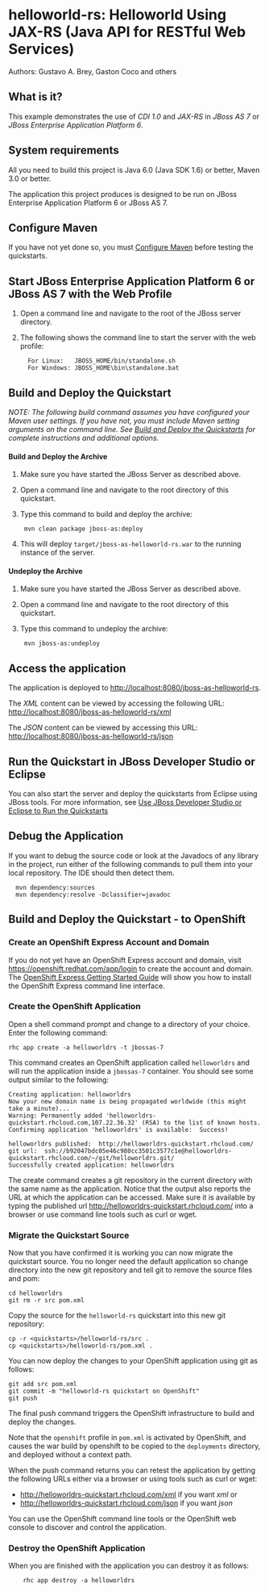 helloworld-rs: Helloworld Using JAX-RS (Java API for RESTful Web Services)
==========================================================================
Authors: Gustavo A. Brey, Gaston Coco and others

What is it?
-----------

This example demonstrates the use of *CDI 1.0* and *JAX-RS* in *JBoss AS 7* or *JBoss Enterprise Application Platform 6*.


System requirements
-------------------

All you need to build this project is Java 6.0 (Java SDK 1.6) or better, Maven 3.0 or better.

The application this project produces is designed to be run on JBoss Enterprise Application Platform 6 or JBoss AS 7. 

 
Configure Maven
---------------

If you have not yet done so, you must [Configure Maven](../README.html/#mavenconfiguration) before testing the quickstarts.


Start JBoss Enterprise Application Platform 6 or JBoss AS 7 with the Web Profile
-------------------------

1. Open a command line and navigate to the root of the JBoss server directory.
2. The following shows the command line to start the server with the web profile:

         For Linux:   JBOSS_HOME/bin/standalone.sh
         For Windows: JBOSS_HOME\bin\standalone.bat

 
Build and Deploy the Quickstart
-------------------------

_NOTE: The following build command assumes you have configured your Maven user settings. If you have not, you must include Maven setting arguments on the command line. See [Build and Deploy the Quickstarts](../README.html/#buildanddeploy) for complete instructions and additional options._


#### Build and Deploy the Archive

1. Make sure you have started the JBoss Server as described above.
2. Open a command line and navigate to the root directory of this quickstart.
3. Type this command to build and deploy the archive:

        mvn clean package jboss-as:deploy

4. This will deploy `target/jboss-as-helloworld-rs.war` to the running instance of the server.

#### Undeploy the Archive

1. Make sure you have started the JBoss Server as described above.
2. Open a command line and navigate to the root directory of this quickstart.
3. Type this command to undeploy the archive:

        mvn jboss-as:undeploy


Access the application 
---------------------

The application is deployed to <http://localhost:8080/jboss-as-helloworld-rs>.

The *XML* content can be viewed by accessing the following URL: <http://localhost:8080/jboss-as-helloworld-rs/xml> 

The *JSON* content can be viewed by accessing this URL: <http://localhost:8080/jboss-as-helloworld-rs/json>


Run the Quickstart in JBoss Developer Studio or Eclipse
-------------------------------------
You can also start the server and deploy the quickstarts from Eclipse using JBoss tools. For more information, see [Use JBoss Developer Studio or Eclipse to Run the Quickstarts](../README.html/#useeclipse) 


Debug the Application
------------------------------------

If you want to debug the source code or look at the Javadocs of any library in the project, run either of the following commands to pull them into your local repository. The IDE should then detect them.

      mvn dependency:sources
      mvn dependency:resolve -Dclassifier=javadoc


Build and Deploy the Quickstart - to OpenShift
-------------------------

### Create an OpenShift Express Account and Domain

If you do not yet have an OpenShift Express account and domain, visit <https://openshift.redhat.com/app/login> to create the account and domain. The [OpenShift Express Getting Started Guide](http://docs.redhat.com/docs/en-US/OpenShift_Express/2.0/html/Getting_Started_Guide/index.html) will show you how to install the OpenShift Express command line interface.

### Create the OpenShift Application

Open a shell command prompt and change to a directory of your choice. Enter the following command:

    rhc app create -a helloworldrs -t jbossas-7

This command creates an OpenShift application called `helloworldrs` and will run the application inside a `jbossas-7` container. You should see some output similar to the following:

    Creating application: helloworldrs
    Now your new domain name is being propagated worldwide (this might take a minute)...
    Warning: Permanently added 'helloworldrs-quickstart.rhcloud.com,107.22.36.32' (RSA) to the list of known hosts.
    Confirming application 'helloworldrs' is available:  Success!
    
    helloworldrs published:  http://helloworldrs-quickstart.rhcloud.com/
    git url:  ssh://b92047bdc05e46c980cc3501c3577c1e@helloworldrs-quickstart.rhcloud.com/~/git/helloworldrs.git/
    Successfully created application: helloworldrs

The create command creates a git repository in the current directory with the same name as the application. Notice that the output also reports the URL at which the application can be accessed. Make sure it is available by typing the published url <http://helloworldrs-quickstart.rhcloud.com/> into a browser or use command line tools such as curl or wget.

### Migrate the Quickstart Source

Now that you have confirmed it is working you can now migrate the quickstart source. You no longer need the default application so change directory into the new git repository and tell git to remove the source files and pom:

    cd helloworldrs
    git rm -r src pom.xml

Copy the source for the `helloworld-rs` quickstart into this new git repository:

    cp -r <quickstarts>/helloworld-rs/src .
    cp <quickstarts>/helloworld-rs/pom.xml .

You can now deploy the changes to your OpenShift application using git as follows:

    git add src pom.xml
    git commit -m "helloworld-rs quickstart on OpenShift"
    git push

The final push command triggers the OpenShift infrastructure to build and deploy the changes. 

Note that the `openshift` profile in `pom.xml` is activated by OpenShift, and causes the war build by openshift to be copied to the `deployments` directory, and deployed without a context path.

When the push command returns you can retest the application by getting the following URLs either via a browser or using tools such as curl or wget:

* <http://helloworldrs-quickstart.rhcloud.com/xml> if you want *xml* or
* <http://helloworldrs-quickstart.rhcloud.com/json> if you want *json*

You can use the OpenShift command line tools or the OpenShift web console to discover and control the application.

### Destroy the OpenShift Application

When you are finished with the application you can destroy it as follows:

        rhc app destroy -a helloworldrs

